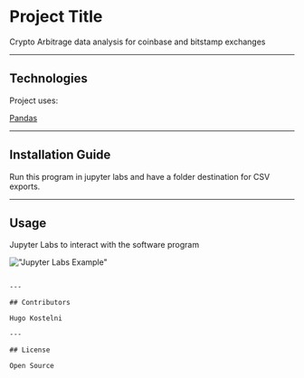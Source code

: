 # Project Title

Crypto Arbitrage data analysis for coinbase and bitstamp exchanges

---

## Technologies

Project uses:

[Pandas](https://pandas.pydata.org/)


---

## Installation Guide

Run this program in jupyter labs and have a folder destination for CSV exports.



---

## Usage
Jupyter Labs to interact with the software program

!["Jupyter Labs Example"](https://miro.medium.com/max/955/1*mXGu0MeYgnUkyR9ybVlQpg.png)


```

---

## Contributors

Hugo Kostelni

---

## License

Open Source
